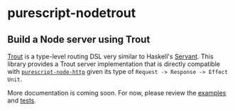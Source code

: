 # purescript-nodetrout
## Build a Node server using Trout

[Trout](https://github.com/purescript-hyper/purescript-trout) is a type-level routing DSL very similar to Haskell's [Servant](https://github.com/haskell-servant/servant). This library provides a Trout server implementation that is directly compatible with [`purescript-node-http`](https://pursuit.purescript.org/packages/purescript-node-http/5.0.2/docs/Node.HTTP#v:createServer) given its type of `Request -> Response -> Effect Unit`.

More documentation is coming soon. For now, please review the [examples](example) and [tests](test).
